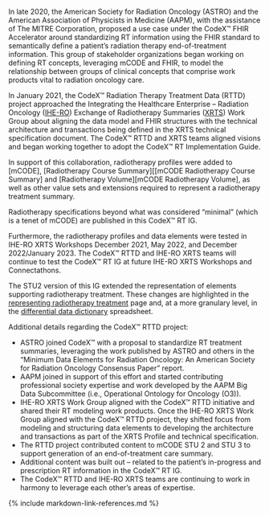 
In late 2020, the American Society for Radiation Oncology (ASTRO) and the American Association of Physicists in Medicine (AAPM), with the assistance of The MITRE Corporation, proposed a use case under the CodeX™ FHIR Accelerator around standardizing RT information using the FHIR standard to semantically define a patient’s radiation therapy end-of-treatment information. This group of stakeholder organizations began working on defining RT concepts, leveraging mCODE and FHIR, to model the relationship between groups of clinical concepts that comprise work products vital to radiation oncology care.

In January 2021, the CodeX™ Radiation Therapy Treatment Data (RTTD) project approached the Integrating the Healthcare Enterprise – Radiation Oncology ([IHE-RO](https://wiki.ihe.net/index.php/Radiation_Oncology)) Exchange of Radiotherapy Summaries ([XRTS](https://wiki.ihe.net/index.php/Exchange_of_Radiotherapy_Summaries)) Work Group about aligning the data model and FHIR structures with the technical architecture and transactions being defined in the XRTS technical specification document. The CodeX™ RTTD and XRTS teams aligned visions and began working together to adopt the CodeX™ RT Implementation Guide.

In support of this collaboration, radiotherapy profiles were added to [mCODE], [Radiotherapy Course Summary][[mCODE Radiotherapy Course Summary] and [Radiotherapy Volume][mCODE Radiotherapy Volume], as well as other value sets and extensions required to represent a radiotherapy treatment summary.

Radiotherapy specifications beyond what was considered “minimal” (which is a tenet of mCODE) are published in this CodeX™ RT IG.

Furthermore, the radiotherapy profiles and data elements were tested in IHE-RO XRTS Workshops December 2021, May 2022, and December 2022/January 2023. The CodeX™ RTTD and IHE-RO XRTS teams will continue to test the CodeX™ RT IG at future IHE-RO XRTS Workshops and Connectathons.

The STU2 version of this IG extended the representation of elements supporting radiotherapy treatment.  These changes are highlighted in the  [representing radiotherapy treatment](representing_radiotherapy_treatment.html) page and, at a more granulary level, in the [differential data dictionary](CodexRTDataDictionary-STU2-vs-STU1.xlsx) spreadsheet.


Additional details regarding the CodeX™ RTTD project:

- ASTRO joined CodeX™ with a proposal to standardize RT treatment summaries, leveraging the work published by ASTRO and others in the “Minimum Data Elements for Radiation Oncology: An American Society for Radiation Oncology Consensus Paper” report.
- AAPM joined in support of this effort and started contributing professional society expertise and work developed by the AAPM Big Data Subcommittee (i.e., Operational Ontology for Oncology (O3)).
- IHE-RO XRTS Work Group aligned with the CodeX™ RTTD initiative and shared their RT modeling work products. Once the IHE-RO XRTS Work Group aligned with the CodeX™ RTTD project, they shifted focus from modeling and structuring data elements to developing the architecture and transactions as part of the XRTS Profile and technical specification.
- The RTTD project contributed content to mCODE STU 2 and STU 3 to support generation of an end-of-treatment care summary.
- Additional content was built out – related to the patient’s in-progress and prescription RT information in the CodeX™ RT IG.
- The CodeX™ RTTD and IHE-RO XRTS teams are continuing to work in harmony to leverage each other’s areas of expertise.



{% include markdown-link-references.md %}